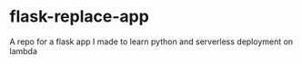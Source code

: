 # flask-replace-app
A repo for a flask app I made to learn python and serverless deployment on lambda
